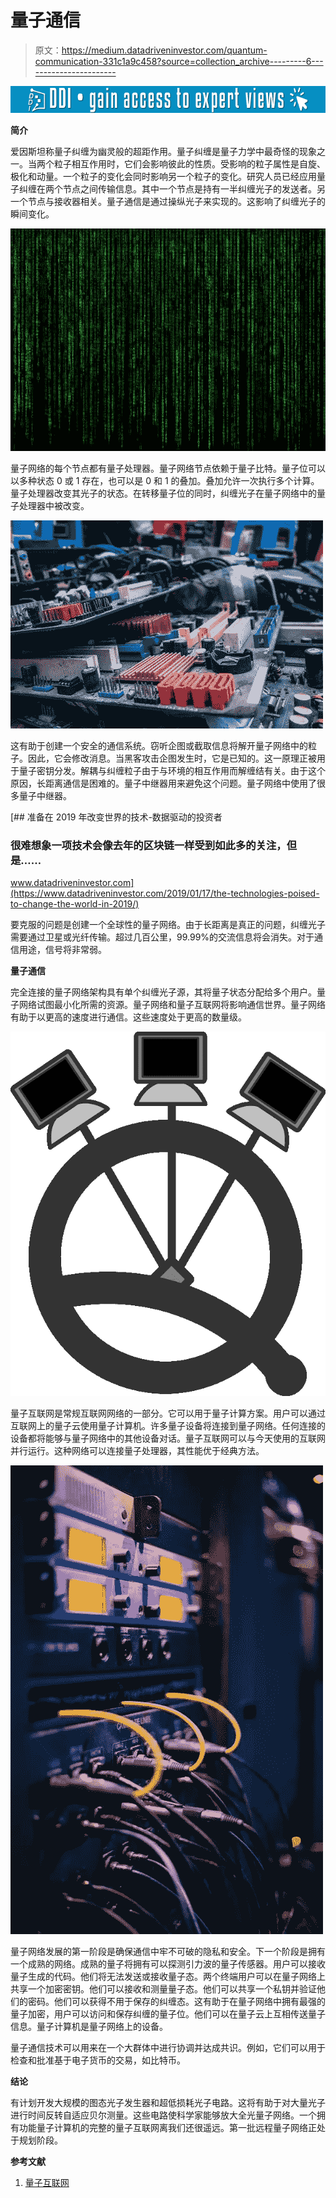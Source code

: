 # 量子通信

> 原文：<https://medium.datadriveninvestor.com/quantum-communication-331c1a9c458?source=collection_archive---------6----------------------->

[![](img/098f875057f7ccb9d65d677334f7abfc.png)](http://www.track.datadriveninvestor.com/1B9E)

**简介**

爱因斯坦称量子纠缠为幽灵般的超距作用。量子纠缠是量子力学中最奇怪的现象之一。当两个粒子相互作用时，它们会影响彼此的性质。受影响的粒子属性是自旋、极化和动量。一个粒子的变化会同时影响另一个粒子的变化。研究人员已经应用量子纠缠在两个节点之间传输信息。其中一个节点是持有一半纠缠光子的发送者。另一个节点与接收器相关。量子通信是通过操纵光子来实现的。这影响了纠缠光子的瞬间变化。

![](img/aed38bb94d23913950a2c93656597e98.png)

量子网络的每个节点都有量子处理器。量子网络节点依赖于量子比特。量子位可以以多种状态 0 或 1 存在，也可以是 0 和 1 的叠加。叠加允许一次执行多个计算。量子处理器改变其光子的状态。在转移量子位的同时，纠缠光子在量子网络中的量子处理器中被改变。

![](img/fd710199390ae686f6d7ba4176b259cd.png)

这有助于创建一个安全的通信系统。窃听企图或截取信息将解开量子网络中的粒子。因此，它会修改消息。当黑客攻击企图发生时，它是已知的。这一原理正被用于量子密钥分发。解耦与纠缠粒子由于与环境的相互作用而解缠结有关。由于这个原因，长距离通信是困难的。量子中继器用来避免这个问题。量子网络中使用了很多量子中继器。

[](https://www.datadriveninvestor.com/2019/01/17/the-technologies-poised-to-change-the-world-in-2019/) [## 准备在 2019 年改变世界的技术-数据驱动的投资者

### 很难想象一项技术会像去年的区块链一样受到如此多的关注，但是……

www.datadriveninvestor.com](https://www.datadriveninvestor.com/2019/01/17/the-technologies-poised-to-change-the-world-in-2019/) 

要克服的问题是创建一个全球性的量子网络。由于长距离是真正的问题，纠缠光子需要通过卫星或光纤传输。超过几百公里，99.99%的交流信息将会消失。对于通信用途，信号将非常弱。

**量子通信**

完全连接的量子网络架构具有单个纠缠光子源，其将量子状态分配给多个用户。量子网络试图最小化所需的资源。量子网络和量子互联网将影响通信世界。量子网络有助于以更高的速度进行通信。这些速度处于更高的数量级。

![](img/ae7c337a704cc22c166d05253df5327e.png)

量子互联网是常规互联网网络的一部分。它可以用于量子计算方案。用户可以通过互联网上的量子云使用量子计算机。许多量子设备将连接到量子网络。任何连接的设备都将能够与量子网络中的其他设备对话。量子互联网可以与今天使用的互联网并行运行。这种网络可以连接量子处理器，其性能优于经典方法。

![](img/ea4a7fbd9e8e9c4b4ff6f37a6cef40af.png)

量子网络发展的第一阶段是确保通信中牢不可破的隐私和安全。下一个阶段是拥有一个成熟的网络。成熟的量子将拥有可以探测引力波的量子传感器。用户可以接收量子生成的代码。他们将无法发送或接收量子态。两个终端用户可以在量子网络上共享一个加密密钥。他们可以接收和测量量子态。他们可以共享一个私钥并验证他们的密码。他们可以获得不用于保存的纠缠态。这有助于在量子网络中拥有最强的量子加密，用户可以访问和保存纠缠的量子位。他们可以在量子云上互相传送量子信息。量子计算机是量子网络上的设备。

量子通信技术可以用来在一个大群体中进行协调并达成共识。例如，它们可以用于检查和批准基于电子货币的交易，如比特币。

**结论**

有计划开发大规模的图态光子发生器和超低损耗光子电路。这将有助于对大量光子进行时间反转自适应贝尔测量。这些电路使科学家能够放大全光量子网络。一个拥有功能量子计算机的完整的量子互联网离我们还很遥远。第一批远程量子网络正处于规划阶段。

**参考文献**

1.  [量子互联网](https://science.sciencemag.org/content/362/6412/eaam9288)